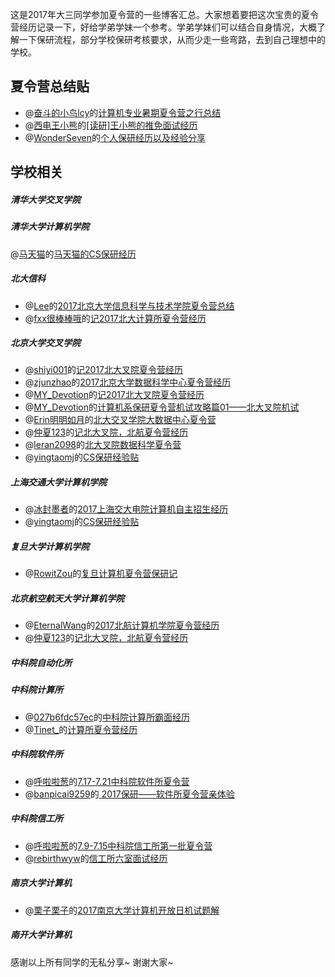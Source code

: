 这是2017年大三同学参加夏令营的一些博客汇总。大家想着要把这次宝贵的夏令营经历记录一下，好给学弟学妹一个参考。学弟学妹们可以结合自身情况，大概了解一下保研流程，部分学校保研考核要求，从而少走一些弯路，去到自己理想中的学校。

## 夏令营总结贴

- @[奋斗的小鸟lcy](http://www.jianshu.com/u/0fffd87a3234)的[计算机专业暑期夏令营之行总结](http://www.jianshu.com/p/9fe83bc6f679)
- @[西电王小熊](http://www.jianshu.com/u/94429f1c4f53)的[[读研]王小熊的推免面试经历](http://www.jianshu.com/p/d265069f2417)
- @[WonderSeven](http://my.csdn.net/Touch_Thesky)的[个人保研经历以及经验分享](http://blog.csdn.net/touch_thesky/article/details/78126878)

## 学校相关

##### 清华大学交叉学院

##### 清华大学计算机学院
@[马天猫](https://zhuanlan.zhihu.com/deeplearningcat)的[马天猫的CS保研经历](https://zhuanlan.zhihu.com/p/29819054)

##### 北大信科

- @[Lee](http://www.cnblogs.com/QingHuan/)的[2017北京大学信息科学与技术学院夏令营总结](http://www.cnblogs.com/QingHuan/p/7196624.html)
- @[fxx很棒棒哦](http://www.jianshu.com/u/52dcf548259d)的[记2017北大计算所夏令营经历](http://www.jianshu.com/p/7de6a949b08b)

##### 北京大学交叉学院
- @[shiyi001](http://www.jianshu.com/u/d130a6d54c7b)的[记2017北大叉院夏令营经历](http://www.jianshu.com/p/074ddd145097)
- @[zjunzhao](http://www.jianshu.com/u/934b4b63dcd1)的[2017北京大学数据科学中心夏令营经历](http://www.jianshu.com/p/cde78a03e4c2)
- @[MY_Devotion](http://www.jianshu.com/u/33d42b625eb8)的[记2017北大叉院夏令营经历](http://www.jianshu.com/p/e1b6b4421ca2)
- @[MY_Devotion](http://www.jianshu.com/u/33d42b625eb8)的[计算机系保研夏令营机试攻略篇01——北大叉院机试](http://www.jianshu.com/p/1acfd9c966a1)
- @[Erin明明如月](http://www.jianshu.com/u/d1aa43aef7c8)的[北大交叉学院大数据中心夏令营](http://www.jianshu.com/p/cf9daf795879)
- @[仲夏123](http://www.jianshu.com/u/bdda419e067d)的[记北大叉院，北航夏令营经历](http://www.jianshu.com/p/ce3c98acd5a7)
- @[leran2098](http://www.jianshu.com/u/ed706a2c5d72)的[北大叉院数据科学夏令营](http://www.jianshu.com/p/79d337e33702)
- @[yingtaomj](http://www.jianshu.com/u/4039558da763)的[CS保研经验贴](http://www.jianshu.com/p/e9cb303a717e)

##### 上海交通大学计算机学院

- @[冰封墨者](http://www.jianshu.com/u/1d4d76e5a62e)的[2017上海交大电院计算机自主招生经历](http://www.jianshu.com/p/718ad7128596)
- @[yingtaomj](http://www.jianshu.com/u/4039558da763)的[CS保研经验贴](http://www.jianshu.com/p/e9cb303a717e)

##### 复旦大学计算机学院

- @[RowitZou](http://www.eeban.com/home.php?mod=space&uid=1499503)的[复旦计算机夏令营保研记](http://www.eeban.com/forum.php?mod=viewthread&tid=12993&extra=page%3D1)

##### 北京航空航天大学计算机学院

- @[EternalWang](http://www.jianshu.com/u/b271feb9cb4d)的[2017北航计算机学院夏令营经历](http://www.jianshu.com/p/6309431fce62)
- @[仲夏123](http://www.jianshu.com/u/bdda419e067d)的[记北大叉院，北航夏令营经历](http://www.jianshu.com/p/ce3c98acd5a7)

##### 中科院自动化所

##### 中科院计算所
- @[027b6fdc57ec](http://www.jianshu.com/u/027b6fdc57ec)的[中科院计算所霸面经历](http://www.jianshu.com/p/0a3d8da8afc1)
- @[Tinet_](http://www.jianshu.com/u/b0b4d10d1e51)的[计算所夏令营经历](http://www.jianshu.com/p/5910bf5c6c3b)

##### 中科院软件所
- @[呼啦啦葱](http://www.jianshu.com/u/a023877e864c)的[7.17-7.21中科院软件所夏令营](http://www.jianshu.com/p/a3e0c09b2402)
- @[banpicai9259](http://my.csdn.net/banpicai9259)的[ 2017保研——软件所夏令营亲体验](http://blog.csdn.net/banpicai9259/article/details/77108171)

##### 中科院信工所
- @[呼啦啦葱](http://www.jianshu.com/u/a023877e864c)的[7.9-7.15中科院信工所第一批夏令营](http://www.jianshu.com/p/754a7f626784)
- @[rebirthwyw](http://www.jianshu.com/u/7a3d48c39bb7)的[信工所六室面试经历](http://www.jianshu.com/p/0cc697eb3d6d)

##### 南京大学计算机
- @[栗子栗子](http://liziyang96.com/)的[2017南京大学计算机开放日机试题解](http://liziyang96.com/2017/07/16/2017%E5%8D%97%E4%BA%AC%E5%A4%A7%E5%AD%A6%E5%BC%80%E6%94%BE%E6%97%A5%E6%9C%BA%E8%AF%95%E9%A2%98%E8%A7%A3/)

##### 南开大学计算机



感谢以上所有同学的无私分享~ 谢谢大家~
